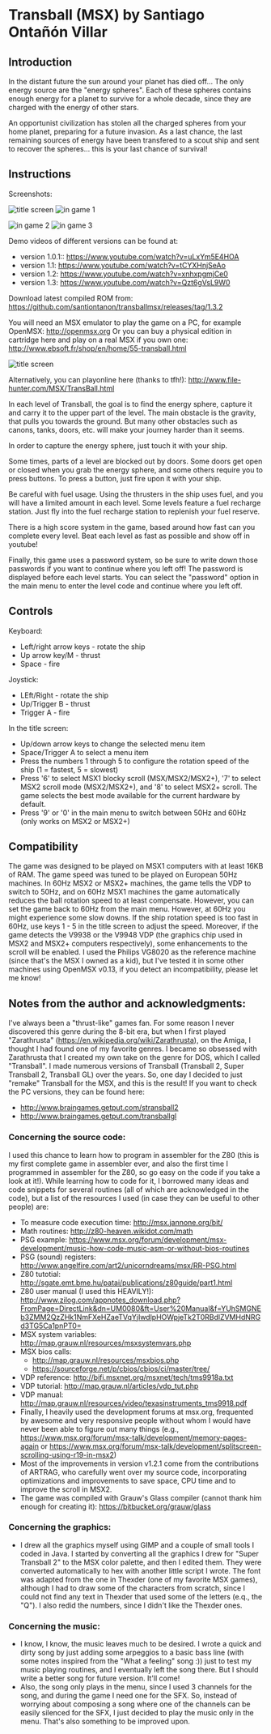 # Transball (MSX) by Santiago Ontañón Villar

## Introduction

In the distant future the sun around your planet has died off... The only energy source are the "energy spheres". Each of these spheres contains enough energy for a planet to survive for a whole decade, since they are charged with the energy of other stars. 

An opportunist civilization has stolen all the charged spheres from your home planet, preparing for a future invasion. As a last chance, the last remaining sources of energy have been transfered to a scout ship and sent to recover the spheres... this is your last chance of survival!


## Instructions

Screenshots:

![title screen](https://github.com/santiontanon/transballmsx/blob/master/screenshots/v1.0/sshot1.png?raw=true)
![in game 1](https://github.com/santiontanon/transballmsx/blob/master/screenshots/v1.0/sshot2.png?raw=true)

![in game 2](https://github.com/santiontanon/transballmsx/blob/master/screenshots/v1.0/sshot3.png?raw=true)
![in game 3](https://github.com/santiontanon/transballmsx/blob/master/screenshots/v1.0/sshot4.png?raw=true)


Demo videos of different versions can be found at:
* version 1.0.1:: https://www.youtube.com/watch?v=uLxYm5E4HOA
* version 1.1: https://www.youtube.com/watch?v=tCYXHnjSeAo
* version 1.2: https://www.youtube.com/watch?v=xnhxpgmjCe0
* version 1.3: https://www.youtube.com/watch?v=Qzt6gVsL9W0

Download latest compiled ROM from: https://github.com/santiontanon/transballmsx/releases/tag/1.3.2

You will need an MSX emulator to play the game on a PC, for example OpenMSX: http://openmsx.org
Or you can buy a physical edition in cartridge here and play on a real MSX if you own one: http://www.ebsoft.fr/shop/en/home/55-transball.html

![title screen](https://github.com/santiontanon/transballmsx/blob/master/screenshots/transball-cover-front.png?raw=true)

Alternatively, you can playonline here (thanks to tfh!): http://www.file-hunter.com/MSX/TransBall.html

In each level of Transball, the goal is to find the energy sphere, capture it and carry it to the upper part of the level. The main obstacle is the gravity, that pulls you towards the ground. But many other obstacles such as canons, tanks, doors, etc. will make your journey harder than it seems.

In order to capture the energy sphere, just touch it with your ship.

Some times, parts of a level are blocked out by doors. Some doors get open or closed when you grab the energy sphere, and some others require you to press buttons. To press a button, just fire upon it with your ship.

Be careful with fuel usage. Using the thrusters in the ship uses fuel, and you will have a limited amount in each level. Some levels feature a fuel recharge station. Just fly into the fuel recharge station to replenish your fuel reserve.

There is a high score system in the game, based around how fast can you complete every level. Beat each level as fast as possible and show off in youtube!

Finally, this game uses a password system, so be sure to write down those passwords if you want to continue where you left off! The password is displayed before each level starts. You can select the "password" option in the main menu to enter the level code and continue where you left off. 


## Controls

Keyboard:
* Left/right arrow keys - rotate the ship
* Up arrow key/M        - thrust
* Space                 - fire

Joystick:
* LEft/Right   - rotate the ship
* Up/Trigger B - thrust
* Trigger A    - fire

In the title screen:
* Up/down arrow keys to change the selected menu item
* Space/Trigger A to select a menu item
* Press the numbers 1 through 5 to configure the rotation speed of the ship (1 = fastest, 5 = slowest)
* Press '6' to select MSX1 blocky scroll (MSX/MSX2/MSX2+),  '7' to select MSX2 scroll mode (MSX2/MSX2+), and '8' to select MSX2+ scroll. The game selects the best mode available for the current hardware by default.
* Press '9' or '0' in the main menu to switch between 50Hz and 60Hz (only works on MSX2 or MSX2+)

## Compatibility

The game was designed to be played on MSX1 computers with at least 16KB of RAM. The game speed was tuned to be played on European 50Hz machines. In 60Hz MSX2 or MSX2+ machines, the game tells the VDP to switch to 50Hz, and on 60Hz MSX1 machines the game automatically reduces the ball rotation speed to at least compensate. However, you can set the game back to 60Hz from the main menu. However, at 60Hz you might experience some slow downs. If the ship rotation speed is too fast in 60Hz, use keys 1 - 5 in the title screen to adjust the speed. Moreover, if the game detects the V9938 or the V9948 VDP (the graphics chip used in MSX2 and MSX2+ computers respectively), some enhancements to the scroll will be enabled. I used the Philips VG8020 as the reference machine (since that's the MSX I owned as a kid), but I've tested it in some other machines using OpenMSX v0.13, if you detect an incompatibility, please let me know!

## Notes from the author and acknowledgments:

I've always been a "thrust-like" games fan. For some reason I never discovered this genre during the 8-bit era, but when I first played "Zarathrusta" (https://en.wikipedia.org/wiki/Zarathrusta), on the Amiga, I thought I had found one of my favorite genres. I became so obsessed with Zarathrusta that I created my own take on the genre for DOS, which I called "Transball". I made numerous versions of Transball (Transball 2, Super Transball 2, Transball GL) over the years. So, one day I decided to just "remake" Transball for the MSX, and this is the result! If you want to check the PC versions, they can be found here:
* http://www.braingames.getput.com/stransball2
* http://www.braingames.getput.com/transballgl

### Concerning the source code:
I used this chance to learn how to program in assembler for the Z80 (this is my first complete game in assembler ever, and also the first time I programmed in assembler for the Z80, so go easy on the code if you take a look at it!). While learning how to code for it, I borrowed many ideas and code snippets for several routines (all of which are acknowledged in the code), but a list of the resources I used (in case they can be useful to other people) are:
* To measure code execution time: http://msx.jannone.org/bit/
* Math routines: http://z80-heaven.wikidot.com/math
* PSG example: https://www.msx.org/forum/development/msx-development/music-how-code-music-asm-or-without-bios-routines
* PSG (sound) registers: http://www.angelfire.com/art2/unicorndreams/msx/RR-PSG.html
* Z80 tutotial: http://sgate.emt.bme.hu/patai/publications/z80guide/part1.html
* Z80 user manual (I used this HEAVILY!): http://www.zilog.com/appnotes_download.php?FromPage=DirectLink&dn=UM0080&ft=User%20Manual&f=YUhSMGNEb3ZMM2QzZHk1NmFXeHZaeTVqYjIwdlpHOWpjeTk2T0RBdlZVMHdNRGd3TG5Ca1pnPT0=
* MSX system variables: http://map.grauw.nl/resources/msxsystemvars.php
* MSX bios calls: 
    * http://map.grauw.nl/resources/msxbios.php
    * https://sourceforge.net/p/cbios/cbios/ci/master/tree/
* VDP reference: http://bifi.msxnet.org/msxnet/tech/tms9918a.txt
* VDP tutorial: http://map.grauw.nl/articles/vdp_tut.php
* VDP manual: http://map.grauw.nl/resources/video/texasinstruments_tms9918.pdf
* Finally, I heavily used the development forums at msx.org, frequented by awesome and very responsive people without whom I would have never been able to figure out many things (e.g., https://www.msx.org/forum/msx-talk/development/memory-pages-again or https://www.msx.org/forum/msx-talk/development/splitscreen-scrolling-using-r19-in-msx2)
* Most of the improvements in version v1.2.1 come from the contributions of ARTRAG, who carefully went over my source code, incorporating optimizations and improvements to save space, CPU time and to improve the scroll in MSX2.
* The game was compiled with Grauw's Glass compiler (cannot thank him enough for creating it): https://bitbucket.org/grauw/glass

### Concerning the graphics:
* I drew all the graphics myself using GIMP and a couple of small tools I coded in Java. I started by converting all the graphics I drew for "Super Transball 2" to the MSX color palette, and then I edited them. They were converted automatically to hex with another little script I wrote. The font was adapted from the one in Thexder (one of my favorite MSX games), although I had to draw some of the characters from scratch, since I could not find any text in Thexder that used some of the letters (e.q., the "Q"). I also redid the numbers, since I didn't like the Thexder ones.

### Concerning the music:
* I know, I know, the music leaves much to be desired. I wrote a quick and dirty song by just adding some arpeggios to a basic bass line (with some notes inspired from the "What a feeling" song :)) just to test my music playing routines, and I eventually left the song there. But I should write a better song for future version. It'll come!
* Also, the song only plays in the menu, since I used 3 channels for the song, and during the game I need one for the SFX. So, instead of worrying about composing a song where one of the channels can be easily silenced for the SFX, I just decided to play the music only in the menu. That's also something to be improved upon.


